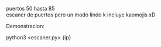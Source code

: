 puertos 50 hasta 85		  
escaner de puertos pero un modo lindo k incluye kaomojis xD


Demonstracion:

python3 <escaner.py> {ip}

